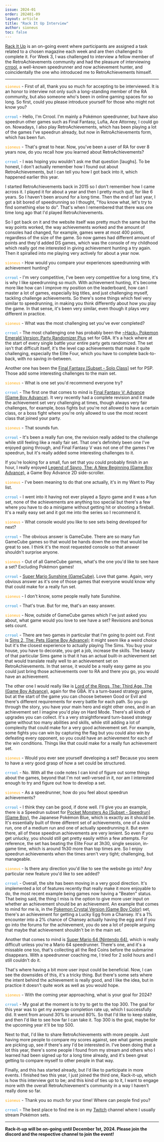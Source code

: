 ```yaml
---
issue: 2024-01
order: 202401-09
layout: article
title: "Rack It Up Interview"
author: sioneus
toc: false
---
```


[Rack It Up](https://retroachievements.org/viewtopic.php?t=24535) is an on-going event where participants are assigned a task related to a chosen magazine each week and are then challenged to complete it. For Week 3, I was challenged to interview a fellow member of the RetroAchievements community and had the pleasure of interviewing [crrool](https://retroachievements.org/user/crrool), a well-known speedrunner and now achievement hunter, and coincidentally the one who introduced me to RetroAchievements himself.

***

<code style="color : orange">sioneus</code> - First of all, thank you so much for accepting to be interviewed. It is an honor to interview not only such a long-standing member of the RA community, but also someone who's been in online gaming spaces for so long. So first, could you please introduce yourself for those who might not know you?

<code style="color : #0E86D4">crrool</code> - Hello, I'm Crrool. I'm mainly a Pokémon speedrunner, but have also speedrun other games such as Final Fantasy, Lufia, Ace Attorney, I could go on. Nowadays, I also play RetroAchievements, which has been playing a lot of the games I've speedrun already, but now in RetroAchievements form, which has been fun.

<code style="color : orange">sioneus</code> - That's great to hear. Now, you've been a user of RA for over 8 years now, do you recall how you learned about RetroAchievements?

<code style="color : #0E86D4">crrool</code> - I was hoping you wouldn't ask me that question [laughs]. To be honest, I don't actually remember how I found out about RetroAchievements, but I can tell you how I got back into it, which happened earlier this year.

I started RetroAchievements back in 2015 so I don't remember how I came across it. I played it for about a year and then I pretty much quit, for like 6 years. So I haven't been around for a long time. Then the end of last year, I got a bit bored of speedrunning so I thought, "You know what, let's try to find something else to do". That's when I remembered that there was one time long ago that I'd played RetroAchievements.

So I got back on it and the website itself was pretty much the same but the way points worked, the way achievements worked and the amount of consoles had changed, for example, games were at most 400 points, regardless of the size of the game. So now games had different amount of points and they'd added DS games, which was the console of my childhood which really got me interested in giving achievement hunting a try again. Then it spiralled into me playing very actively for about a year now.

<code style="color : orange">sioneus</code> - How would you compare your experiences speedrunning with achievement hunting?

<code style="color : #0E86D4">crrool</code> - I'm very competitive, I've been very competitive for a long time, it's is why I like speedrunning so much. With achievement hunting, it's become more like how can I improve my position on the leaderboard, how can I master a lot of games, especially big titles, and just challenging myself, tackling challenge achievements. So there's some things which feel very similar to speedrunning, in making you think differently about how you play the game. In that sense, it's been very similar, even though it plays very different in practice.

<code style="color : orange">sioneus</code> - What was the most challenging set you've ever completed?

<code style="color : #0E86D4">crrool</code> - The most challenging one has probably been the [\~Hack\~ Pokemon Emerald Version: Party Randomizer Plus](https://retroachievements.org/game/17757) set for GBA. It's a hack where at the start of every single battle your entire party gets randomized. The set isn't that difficult itself, it's the level cap achievements that make it quite challenging, especially the Elite Four, which you have to complete back-to-back, with no saving in-between.

Another one has been the [Final Fantasy [Subset - Solo Class]](https://retroachievements.org/game/17996) set for PSP. Those add some interesting challenges to the main set.

<code style="color : orange">sioneus</code> - What is one set you'd recommend everyone try?

<code style="color : #0E86D4">crrool</code> - The first one that comes to mind is [Final Fantasy V: Advance (Game Boy Advance)](https://retroachievements.org/game/764). It very recently had a complete revision and it made the achievement set very challenging at times, though always very fair challenges, for example, boss fights but you're not allowed to have a certain class, or a boss fight where you're only allowed to use the most recent class that joined your party.

<code style="color : orange">sioneus</code> - That sounds fun.

<code style="color : #0E86D4">crrool</code> - It's been a really fun one, the revision really added to the challenge while still feeling like a really fair set. That one's definitely been one I've enjoyed going through, and Final Fantasy V was not one of the games I've speedrun, but it's really added some interesting challenges to it.

If you're looking for a small, fun set that you could probably finish in an hour, I really enjoyed [Legend of Spyro, The: A New Beginning (Game Boy Advance)](https://retroachievements.org/game/5315), a Game Boy Advance 2D side-scroller.

<code style="color : orange">sioneus</code> - I've been meaning to do that one actually, it's in my Want to Play list.

<code style="color : #0E86D4">crrool</code> - I went into it having not ever played a Spyro game and it was a fun set, none of the achievements are anything too special but there's a few where you have to do a minigame without getting hit or shooting a fireball. It's a really easy set and it got me into the series so I recommend it.

<code style="color : orange">sioneus</code> - What console would you like to see sets being developed for next?

<code style="color : #0E86D4">crrool</code> - The obvious answer is GameCube. There are so many fun GameCube games so that would be hands down the one that would be great to see. I think it's the most requested console so that answer shouldn't surprise anyone.

<code style="color : orange">sioneus</code> - Out of all GameCube games, what's the one you'd like to see have a set? Excluding Pokémon games!

<code style="color : #0E86D4">crrool</code> - [Super Mario Sunshine (GameCube)](https://retroachievements.org/game/6049). Love that game. Again, very obvious answer as it's one of those games that everyone would know why that could make for a really fun set.

<code style="color : orange">sioneus</code> - I don't know, some people really hate Sunshine.

<code style="color : #0E86D4">crrool</code> - That's true. But for me, that's an easy answer.

<code style="color : orange">sioneus</code> - Now, outside of GameCube games which I've just asked you about, what game would you love to see have a set? Revisions and bonus sets count.

<code style="color : #0E86D4">crrool</code> - There are two games in particular that I'm going to point out. First is [Sims 2, The: Pets (Game Boy Advance)](https://retroachievements.org/game/7492); it might seem like a weird choice but it's the closest experience to actually playing The Sims. You buy your house, you have to decorate, you get a job, increase the skills. The beauty of that particular Sims game is that it has an actual built-in achievement set that would translate really well to an achievement set on RetroAchievements. In that sense, it would be a really easy game as you could just bring those achievements over to RA and there you go, you would have an achievement.

The other one I would really like is [Lord of the Rings, The: Third Age, The (Game Boy Advance)](https://retroachievements.org/game/7381), again for the GBA. It's a turn-based strategy game, but at the start of the game you can choose between Good or Evil and there's different requirements for every battle for each path. So you go through the story, you have your main hero and eight other ones, and in an achievement set I imagine you'd play on Hard Mode. There's all kinds of upgrades you can collect. It's a very straightforward turn-based strategy game without too many abilities and skills, while still adding a lot of complexity that could make for a very good achievement set. For example, some fights you can win by capturing the flag but you could also win by defeating every opponent, so you could have an achievement for each of the win conditions. Things like that could make for a really fun achievement set.

<code style="color : orange">sioneus</code> - Would you ever see yourself developing a set? Because you seem to have a very good grasp of how a set could be structured.

<code style="color : #0E86D4">crrool</code> - No. With all the code notes I can kind of figure out some things about the games, beyond that I'm not well-versed in it, nor am I interested enough to try and figure out how to develop a set.

<code style="color : orange">sioneus</code> - As a speedrunner, how do you feel about speedrun achievements?

<code style="color : #0E86D4">crrool</code> - I think they can be good, if done well. I'll give you an example, there is a Speedrun subset for [Pocket Monsters Ao [Subset - Speedrun] (Game Boy)](https://retroachievements.org/game/15689), the Japanese Pokémon Blue, which is exactly as it should be. It's essentially built of three different set of achievements, one of a slow run, one of a medium run and one of actually speedrunning it. But even there, all of these speedrun achievements are very lenient. So even if you get unlucky, you should still get pretty easily within a few attempts. For reference, the set has beating the Elite Four at 3h30, single session, in-game time, which is around 1h30 more than top times are. So I enjoy speedrun achievements when the times aren't very tight; challenging, but manageable.

<code style="color : orange">sioneus</code> - Is there any direction you'd like to see the website go into? Any particular new feature you'd like to see added?

<code style="color : #0E86D4">crrool</code> - Overall, the site has been moving in a very good direction. It's implemented a lot of features recently that really make it more enjoyable to do, the most recent example being games now having a "Beaten" status. That being said, the thing I miss is the option to give more user input on whether an achievement should be an achievement. An example that comes to mind for me is, in the [Pokemon Crystal Version (Game Boy Color)](https://retroachievements.org/game/810) set, there's an achievement for getting a Lucky Egg from a Chansey. It's a 1% encounter into a 2% chance of Chansey actually having the egg and if you go into the forums for the achievement, you do see a lot of people arguing that maybe that achievement shouldn't be in the main set.

Another that comes to mind is [Super Mario 64 (Nintendo 64)](https://retroachievements.org/game/10003), which is really difficult unless you're a Mario 64 speedrunner. There's one, and it's a missable one too, that's collecting all the Red Coins before the submarine disappears. With a speedrunner coaching me, I tried for 2 solid hours and I still couldn't do it.

That's where having a bit more user input could be beneficial. Now, I can see the downsides of this, it's a tricky thing. But there's some sets where the intent behind the achievement is really good, and I like the idea, but in practice it doesn't quite work as well as you would hope.

<code style="color : orange">sioneus</code> - With the coming year approaching, what is your goal for 2024?

<code style="color : #0E86D4">crrool</code> - My goal at the moment is to try to get to the top 300. The goal for this year was to get my average completion rate up, which I successfully did. It went from around 30% to around 80%. So that I'd like to keep stable, and then I'd like to see how far I can take it. Top 300 is the goal, maybe for the upcoming year it'll be top 500.

Next to that, I'd like to share RetroAchievements with more people. Just having more people to compare my scores against, see what games people are picking up, see if there's any I'd be interested in. I've been doing that a lot this year, there's some people I found from my stream and others who I learned had been signed up for a long time already, and it's been great getting to compare myself to other people in that way.

Finally, and this has started already, but I'd like to participate in more events. I finished two this year, I just joined the third one, Rack-it-up, which is how this interview got to be; and this kind of ties up to it, I want to engage more with the overall RetroAchievement's community in a way I haven't really done so far.

<code style="color : orange">sioneus</code> - Thank you so much for your time! Where can people find you?

<code style="color : #0E86D4">crrool</code> - The best place to find me is on my [Twitch](https://www.twitch.tv/crrool) channel where I usually stream Pokémon sets.

---

**Rack-it-up will be on-going until December 1st, 2024. Please join the discord and the respective channel to join the event!**
